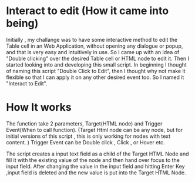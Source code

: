 Interact to edit (How it came into being)
================
Initially , my challange was to have some interactive method to edit the Table cell in an Web Application, without opening  any dialogue or popup, and that is very easy and intuitively in use. So I came up with an idea of "Double 
clicking" over the desired Table cell or HTML node to edit it. Then I started looking into and developing this small 
script. In beginning I thought of naming this script "Double Click to Edit", then I thought why not make it flexible so 
that I can apply it on any other desired event too. So I named it "Interact to Edit".

How It works
================
The function take 2 parameters, Target(HTML node) and Trigger Event(When to call function). (Target Html node can be any node,
 but for initial versions of this script , this is only working for nodes with text content. )
Trigger Event can be Double click , Click , or Hover etc.

The script creates a input text field as a child of the Target HTML Node and fill it with the existing value of the node and 
then hand over focus to the input field. After changing the value in the input field and hitting Enter Key ,input field is 
deleted and the new value is put into the Target HTML Node.
